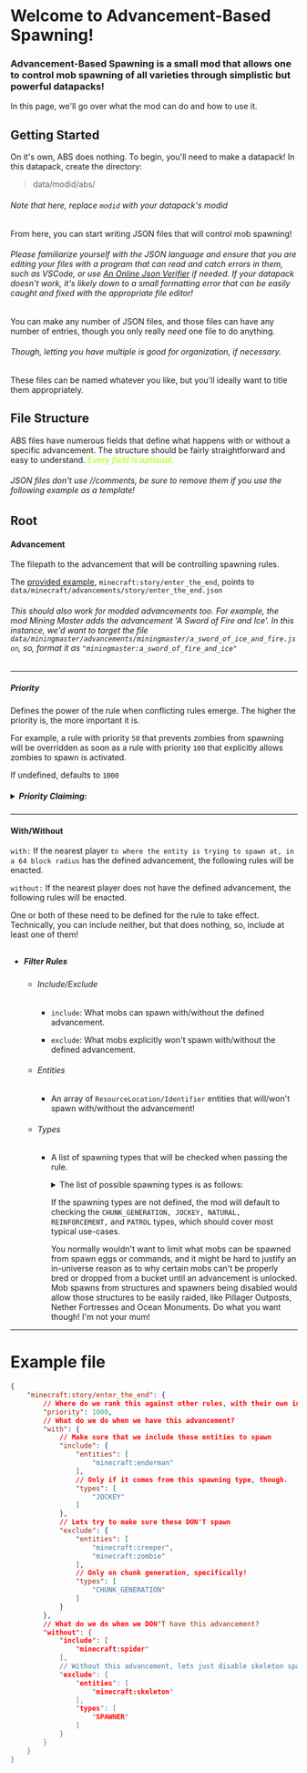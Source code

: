 # Welcome to Advancement-Based Spawning!
### Advancement-Based Spawning is a small mod that allows one to control mob spawning of all varieties through simplistic but powerful datapacks!

In this page, we'll go over what the mod can do and how to use it.
## Getting Started
On it's own, ABS does nothing. To begin, you'll need to make a datapack! In this datapack, create the directory:
> data/modid/abs/

###### Note that here, replace `modid` with your datapack's modid

From here, you can start writing JSON files that will control mob spawning!

###### Please familiarize yourself with the JSON language and ensure that you are editing your files with a program that can read and catch errors in them, such as VSCode, or use [An Online Json Verifier](https://jsonlint.com/) if needed. If your datapack doesn't work, it's likely down to a small formatting error that can be easily caught and fixed with the appropriate file editor!

You can make any number of JSON files, and those files can have any number of entries, though you only really *need* one file to do anything.

###### Though, letting you have multiple is good for organization, if necessary.

These files can be named whatever you like, but you'll ideally want to title them appropriately.

## File Structure

ABS files have numerous fields that define what happens with or without a specific advancement. The structure should be fairly straightforward and easy to understand. ***<span style="color:#BDFF44">Every field is optional.</span>***

###### JSON files don't use //comments, be sure to remove them if you use the following example as a template!

## Root

#### Advancement

The filepath to the advancement that will be controlling spawning rules. 

The [provided example](#example-file), `minecraft:story/enter_the_end`, points to `data/minecraft/advancements/story/enter_the_end.json`

###### This should also work for modded advancements too. For example, the mod Mining Master adds the advancement 'A Sword of Fire and Ice'. In this instance, we'd want to target the file `data/miningmaster/advancements/miningmaster/a_sword_of_ice_and_fire.json`, so, format it as `"miningmaster:a_sword_of_fire_and_ice"`

<hr>

##### Priority

Defines the power of the rule when conflicting rules emerge. The higher the priority is, the more important it is.

For example, a rule with priority `50` that prevents zombies from spawning will be overridden as soon as a rule with priority `100` that explicitly allows zombies to spawn is activated. 

If undefined, defaults to `1000`

<h5>
<details>
  <summary>Priority Claiming:</summary>

  ***<h3><span style="color:red">Only use if you know what you're doing!</span><h4>***

  When comparing two conflicting conditions, the two rules are merged with one another to handle conflicts.
  
  The priority system takes over and modifies the include and exclude list based on the priorities of the two rules. Then, it creates a new rule. The merged rule will retain the higher priority of the two rules.
  
  For example, a rule with priority `50` conflicting with a rule of priority `100`, when merging the rules, the resulting rule will have a priority `100`.

  However,
  `"claim_priority": true`, will force the rule's priority.
  
  For example, a rule with priority `50` that wants to claim the priority, will, when compared against a rule with priority `100`; the resulting rule will use `50` instead of `100`. If both rules claim priority, it again uses the higher one of the two.

</details>
</h5>

---

#### With/Without

`with:` If the nearest player `to where the entity is trying to spawn at, in a 64 block radius` has the defined advancement, the following rules will be enacted.

`without:` If the nearest player does not have the defined advancement, the following rules will be enacted. 

One or both of these need to be defined for the rule to take effect. Technically, you can include neither, but that does nothing, so, include at least one of them!

##

 - ##### Filter Rules
   - ###### Include/Exclude
     - `include`: What mobs can spawn with/without the defined advancement.
   
     - `exclude`: What mobs explicitly won't spawn with/without the defined advancement.

   - ###### Entities
     - An array of `ResourceLocation/Identifier` entities that will/won't spawn with/without the advancement!

   - ###### Types
     - A list of spawning types that will be checked when passing the rule.

       <details>
          <summary>The list of possible spawning types is as follows: </summary>
          
          - `NATURAL` - Mobs that spawn from ticking chunks, ie ambient spawning
          - `CHUNK_GENERATION` - Mobs that spawn immediately on chunk creation
          - `SPAWNER` - Mobs that spawn from Spawner blocks
          - `STRUCTURE` - Mobs that spawn from a structure
          - `BREEDING` - Mobs that come from bred animals
          - `MOB_SUMMONED` - Mobs that are summoned for backup, eg Evokers summoning Vex's
          - `JOCKEY` - Mobs that ride other mobs, eg Skeleton riding a Spider
          - `EVENT` - Mobs that spawn from an event, eg raids
          - `CONVERSION` - Mobs that are being converted, eg Zombie Villager converting to Villager
          - `REINFORCEMENT` - Mobs that are spawned for reinforcement, eg Zombies spawning more Zombies
          - `TRIGGERED` - Mobs that come from a specific thing, eg Wardens spawning from a shrieker
          - `BUCKET` - Mobs that come from buckets, eg Bucket of Fish
          - `SPAWN_EGG` - Mobs that come from a spawn egg
          - `COMMAND` - Mobs that come from a command, eg /summon
          - `DISPENSER` - Mobs that come from a dispenser
          - `PATROL` - Mobs that come from a patrol, eg Illagers
        </details>
   
       If the spawning types are not defined, the mod will default to checking the `CHUNK_GENERATION, JOCKEY, NATURAL, REINFORCEMENT,` and `PATROL` types, which should cover most typical use-cases. 

       You normally wouldn't want to limit what mobs can be spawned from spawn eggs or commands, and it might be hard to justify an in-universe reason as to why certain mobs can't be properly bred or dropped from a bucket until an advancement is unlocked. Mob spawns from structures and spawners being disabled would allow those structures to be easily raided, like Pillager Outposts, Nether Fortresses and Ocean Monuments. Do what you want though! I'm not your mum!

---

<a id="example-file"></a>
# Example file
```json
{
    "minecraft:story/enter_the_end": {
        // Where do we rank this against other rules, with their own inclusion and exclusion rules?
        "priority": 1000,
        // What do we do when we have this advancement?
        "with": {
            // Make sure that we include these entities to spawn
            "include": {
                "entities": [
                    "minecraft:enderman"
                ],
                // Only if it comes from this spawning type, though.
                "types": [
                    "JOCKEY"
                ]
            },
            // Lets try to make sure these DON'T spawn
            "exclude": {
                "entities": [
                    "minecraft:creeper",
                    "minecraft:zombie"
                ],
                // Only on chunk generation, specifically! 
                "types": [
                    "CHUNK_GENERATION"
                ]
            }
        },
        // What do we do when we DON"T have this advancement?
        "without": {
            "include": [
                "minecraft:spider"
            ],
            // Without this advancement, lets just disable skeleton spawners
            "exclude": {
                "entities": [
                    "minecraft:skeleton"
                ],
                "types": [
                    "SPAWNER"
                ]
            }
        }
    }
}
```
